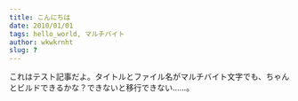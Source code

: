 ```yaml
---
title: こんにちは
date: 2010/01/01
tags: hello_world, マルチバイト
author: wkwkrnht
slug: ?
---
```


これはテスト記事だよ。タイトルとファイル名がマルチバイト文字でも、ちゃんとビルドできるかな？できないと移行できない……。